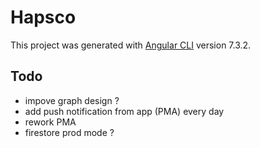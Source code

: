 # Hapsco

This project was generated with [Angular CLI](https://github.com/angular/angular-cli) version 7.3.2.

## Todo

- impove graph design ?
- add push notification from app (PMA) every day
- rework PMA
- firestore prod mode ?
